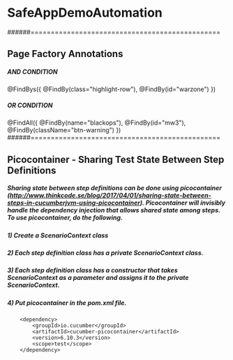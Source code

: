 # SafeAppDemoAutomation

######===============================================
## Page Factory Annotations
##### AND CONDITION
@FindBys({
  @FindBy(class="highlight-row"),
  @FindBy(id="warzone")
})
##### OR CONDITION
@FindAll({
  @FindBy(name="blackops"),
  @FindBy(id="mw3"),
  @FindBy(className="btn-warning")
})
######===============================================
## Picocontainer - Sharing Test State Between Step Definitions
##### Sharing state between step definitions can be done using picocontainer (http://www.thinkcode.se/blog/2017/04/01/sharing-state-between-steps-in-cucumberjvm-using-picocontainer). Picocontainer will invisibly handle the dependency injection that allows shared state among steps. To use picocontainer, do the following.
##### 1) Create a ScenarioContext class
##### 2) Each step definition class has a private ScenarioContext class.
##### 3) Each step definition class has a constructor that takes ScenarioContext as a parameter and assigns it to the private ScenarioContext.
##### 4) Put picocontainer in the pom.xml file.
		<dependency>
			<groupId>io.cucumber</groupId>
			<artifactId>cucumber-picocontainer</artifactId>
			<version>6.10.3</version>
			<scope>test</scope>
		</dependency>
